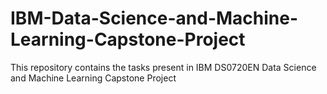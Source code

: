 # IBM-Data-Science-and-Machine-Learning-Capstone-Project
This repository contains the tasks present in IBM DS0720EN Data Science and Machine Learning Capstone Project
